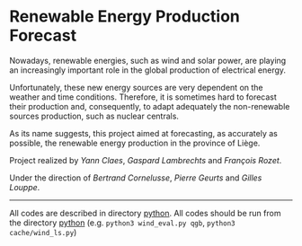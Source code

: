 # Renewable Energy Production Forecast

Nowadays, renewable energies, such as wind and solar power, are playing an increasingly important role in the global production of electrical energy.

Unfortunately, these new energy sources are very dependent on the weather and time conditions. Therefore, it is sometimes hard to forecast their production and, consequently, to adapt adequately the non-renewable sources production, such as nuclear centrals.

As its name suggests, this project aimed at forecasting, as accurately as possible, the renewable energy production in the province of Liège.

Project realized by *Yann Claes*, *Gaspard Lambrechts* and *François Rozet*.

Under the direction of *Bertrand Cornelusse*, *Pierre Geurts* and *Gilles Louppe*.

---

All codes are described in directory [python](python). All codes should be run from the directory [python](python) (e.g. `python3 wind_eval.py qgb`, `python3 cache/wind_ls.py`)
